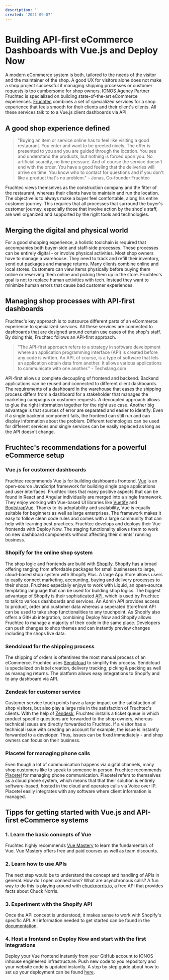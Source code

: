 ```yaml
---
description: ''
created: '2021-09-07'
---
```


# Building API-first eCommerce Dashboards with Vue.js and Deploy Now

A modern eCommerce system is both, tailored to the needs of the visitor and the maintainer of the shop. A good UX for visitors alone does not make a shop project successful if managing shipping processes or customer requests is too cumbersome for shop owners. [IONOS Agency Partner](https://www.ionos.com/agency-partner) Fruchtec is specialized on building state-of-the-art eCommerce experiences. [Fruchtec](https://www.fruchtec.de/) combines a set of specialized services for a shop experience that feels smooth for their clients and their client's clients. All these services talk to to a Vue.js client dashboards via API. 

## A good shop experience defined

> "Buying an item or service online has to feel like visiting a good restaurant. You enter and want to be greeted nicely. The offer is presented to you and you are guided through the location. You see and understand the products, but nothing is forced upon you. No artificial scarcity, no time pressure. And of course the service doesn't end with the order. You have a good feeling that the deliveries will arrive on time. You know who to contact for questions and if you don't like a product that's no problem." - Jonas, Co-founder Fruchtec

Fruchtec views themselves as the construction company and the fitter of the restaurant, whereas their clients have to maintain and run the location. The objective is to always make a buyer feel comfortable, along his entire customer journey. This requires that all processes that surround the buyer's customer journey, especially those that involve action by the shop's staff, are well organized and supported by the right tools and technologies. 

## Merging the digital and physical world

For a good shopping experience, a holistic toolchain is required that accompanies both buyer-side and staff-side processes. These processes can be entirely digital - or involve physical activities. Most shop owners have to manage a warehouse. They need to track and refill their inventory, send out packages and manage returns. Many clients combine online and local stores. Customers can view items physically before buying them online or reserving them online and picking them up in the store. Fruchtec's goal is not to replace human activities with tech. Instead they want to minimize human errors that cause bad customer experiences.

## Managing shop processes with API-first dashboards

Fruchtec's key approach is to outsource different parts of an eCommerce experience to specialized services. All these services are connected to dashboards that are designed around certain use cases of the shop's staff. By doing this, Fruchtec follows an API-first approach. 

> "The API-first approach refers to a strategy in software development where an application programming interface (API) is created before any code is written. An API, of course, is a type of software that lets an application obtain data from another. It allows various applications to communicate with one another." - Techslang.com

API-first allows a complete decoupling of frontend and backend. Backend applications can be reused and connected to different client dashboards. The requirements of a dashboard in the warehouse that eases the shipping process differs from a dashboard for a stakeholder that manages the marketing campaigns or customer requests. A decoupled approach allows to glue the right information together for the right use case. Another big advantage is that sources of error are separated and easier to identify. Even if a single backend component fails, the frontend can still run and can display information about the problem. Different technologies can be used for different services and single services can be easily replaced as long as the API doesn't change.

## Fruchtec's recommendations for a powerful eCommerce setup 

### Vue.js for customer dashboards

Fruchtec recommends Vue.js for building dashboards frontend. [Vue](https://vuejs.org/) is an open-source JavaScript framework for building single page applications and user interfaces. Fruchtec likes that many positive aspects that can be found in React and Angular individually are merged into a single framework. They enjoy working with Vue-based UI libraries like [Vuetify](https://vuetifyjs.com/en/) and [BootstrapVue](https://bootstrap-vue.org/). Thanks to its adoptability and scalability, Vue is equally suitable for beginners as well as large enterprises. The framework makes it easy to follow clean code rules and comes with a large community that can help with learning best practices. Fruchtec develops and deploys their Vue frontends with Deploy Now. The staging functionality allows them to work on new dashboard components without affecting their clients' running business. 

### Shopify for the online shop system

The shop logic and frontends are build with [Shopify](https://www.shopify.com/). Shopify has a broad offering ranging from affordable packages for small businesses to large, cloud-based shop system with Shopify Plus. A large App Store allows users to easily connect marketing, accounting, buying and delivery processes to their shops. Fruchtec especially enjoys to work with Liquid, an open-source templating language that can be used for building shop logics. The biggest advantage of Shopify is their sophisticated [API](https://shopify.dev/api), which is used by Fruchtec to talk to various dashboards and services. An Admin API provides access to product, order and customer data whereas a seperated Storefront API can be used to take shop functionalities to any touchpoint. As Shopify also offers a GitHub integration, combining Deploy Now and Shopify allows Fruchtec to manage a majority of their code in the same place. Developers can push changes to shop themes and can instantly preview changes including the shops live data.

### Sendcloud for the shipping process

The shipping of orders is oftentimes the most manual process of an eCommerce. Fruchtec uses [Sendcloud](https://www.sendcloud.com/) to simplify this process. Sendcloud is specialized on label creation, delivery tracking, picking & packing as well as managing returns. The platform allows easy integrations to Shopify and to any dashboard via API.

### Zendesk for customer service

Customer service touch points have a large impact on the satisfaction of shop visitors, but also play a large role in the satisfaction of Fruchtec's clients. With the help of [Zendesk](https://www.zendesk.com/), Fruchtec installs a ticket queue in which product specific questions are forwarded to the shop owners, whereas technical issues are directly forwarded to Fruchtec. If a visitor has a technical issue with creating an account for example, the issue is instantly forwarded to a developer. Thus, issues can be fixed immediately - and shop owners can focus on their business. 

### Placetel for managing phone calls

Even though a lot of communication happens via digital channels, many shop customers like to speak to someone in person. Fruchtec recommends [Placetel](https://www.placetel.com/gb) for managing phone communication. Placetel refers to themselves as a cloud phone system, which means that that their solution is entirely software-based, hosted in the cloud and operates calls via Voice over IP. Placetel easily integrates with any software where client information is managed.

## Tipps for getting started with Vue.js and API-first eCommerce systems

### 1. Learn the basic concepts of Vue
Fruchtec highly recommends [Vue Mastery](https://www.vuemastery.com/) to learn the fundamentals of Vue. Vue Mastery offers free and paid courses as well as team discounts.
### 2. Learn how to use APIs
The next step would be to understand the concept and handling of APIs in general. How do I open connections? What are asynchronous calls? A fun way to do this is playing around with [chucknorris.io](https://api.chucknorris.io/), a free API that provides facts about Chuck Norris.
### 3. Experiment with the Shopify API
Once the API concept is understood, it makes sense to work with Shopify's specific API. All information needed to get started can be found in the [documentation](https://shopify.dev/api). 
### 4. Host a frontend on Deploy Now and start with the first integrations
Deploy your Vue frontend instantly from your GitHub account to IONOS inhouse engineered infrastructure. Push new code to you repository and your website code is updated instantly. A step by step guide about how to set up your deployment can be found [here](https://docs.ionos.space/docs/). 

